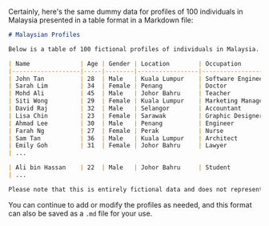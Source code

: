 Certainly, here's the same dummy data for profiles of 100 individuals in Malaysia presented in a table format in a Markdown file:

```markdown
# Malaysian Profiles

Below is a table of 100 fictional profiles of individuals in Malaysia. This data is for demonstration purposes only.

| Name              | Age | Gender | Location        | Occupation          |
|-------------------|-----|--------|-----------------|---------------------|
| John Tan          | 28  | Male   | Kuala Lumpur    | Software Engineer   |
| Sarah Lim         | 34  | Female | Penang          | Doctor              |
| Mohd Ali          | 45  | Male   | Johor Bahru     | Teacher             |
| Siti Wong         | 29  | Female | Kuala Lumpur    | Marketing Manager   |
| David Raj         | 32  | Male   | Selangor        | Accountant          |
| Lisa Chin         | 23  | Female | Sarawak         | Graphic Designer    |
| Ahmad Lee         | 30  | Male   | Penang          | Engineer            |
| Farah Ng          | 27  | Female | Perak           | Nurse               |
| Sam Tan           | 36  | Male   | Kuala Lumpur    | Architect           |
| Emily Goh         | 31  | Female | Johor Bahru     | Lawyer              |
| ...

| Ali bin Hassan    | 22  | Male   | Johor Bahru     | Student             |
| ...

Please note that this is entirely fictional data and does not represent real individuals. It's provided for the purpose of creating a sample Markdown document with dummy profiles for Malaysia.
```

You can continue to add or modify the profiles as needed, and this format can also be saved as a `.md` file for your use.
